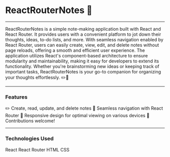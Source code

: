 
# ReactRouterNotes 📝
***
ReactRouterNotes is a simple note-making application built with React and React Router. It provides users with a convenient platform to jot down their thoughts, ideas, to-do lists, and more. With seamless navigation enabled by React Router, users can easily create, view, edit, and delete notes without page reloads, offering a smooth and efficient user experience. The application utilizes React's component-based architecture to ensure modularity and maintainability, making it easy for developers to extend its functionality. Whether you're brainstorming new ideas or keeping track of important tasks, ReactRouterNotes is your go-to companion for organizing your thoughts effortlessly. ✏️🚀
***

### Features
✏️ Create, read, update, and delete notes
🔄 Seamless navigation with React Router
📱 Responsive design for optimal viewing on various devices
🤝 Contributions welcome!

***
### Technologies Used
React
React Router
HTML
CSS
